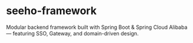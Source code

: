 # seeho-framework
Modular backend framework built with Spring Boot &amp; Spring Cloud Alibaba — featuring SSO, Gateway, and domain-driven design.
